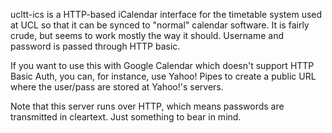 ucltt-ics is a HTTP-based iCalendar interface for the timetable system used at
UCL so that it can be synced to "normal" calendar software. It is fairly crude,
but seems to work mostly the way it should. Username and password is passed
through HTTP basic.

If you want to use this with Google Calendar which doesn't support HTTP Basic
Auth, you can, for instance, use Yahoo! Pipes to create a public URL where the
user/pass are stored at Yahoo!'s servers.

Note that this server runs over HTTP, which means passwords are transmitted in
cleartext. Just something to bear in mind.
